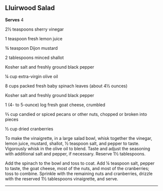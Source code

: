 ﻿## Lluirwood Salad

**Serves** 4

2½ teaspoons sherry vinegar

1 teaspoon fresh lemon juice

¾ teaspoon Dijon mustard

2 tablespoons minced shallot

Kosher salt and freshly ground black pepper

¼ cup extra-virgin olive oil

8 cups packed fresh baby spinach leaves (about 4½ ounces)

Kosher salt and freshly ground black pepper

1 (4- to 5-ounce) log fresh goat cheese, crumbled

⅔ cup candied or spiced pecans or other nuts, chopped or broken into pieces

½ cup dried cranberries

To make the vinaigrette, in a large salad bowl, whisk together the vinegar, lemon juice, mustard, shallot, ½ teaspoon salt, and pepper to taste. Vigorously whisk in the olive oil to blend. Taste and adjust the seasoning with additional salt and pepper, if necessary. Reserve 1½ tablespoons.

Add the spinach to the bowl and toss to coat. Add ¼ teaspoon salt, pepper to taste, the goat cheese, most of the nuts, and most of the cranberries; toss to combine. Sprinkle with the remaining nuts and cranberries, drizzle with the reserved 1½ tablespoons vinaigrette, and serve.

---

